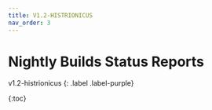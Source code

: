 ```yaml
---
title: V1.2-HISTRIONICUS
nav_order: 3
---
```


# Nightly Builds Status Reports
v1.2-histrionicus
{: .label .label-purple}

{:toc}